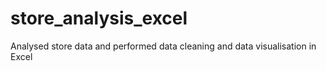 # store_analysis_excel
Analysed store data and performed data cleaning and data visualisation in Excel
